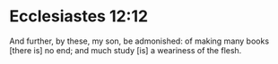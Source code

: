 # Ecclesiastes 12:12

And further, by these, my son, be admonished: of making many books [there is] no end; and much study [is] a weariness of the flesh.